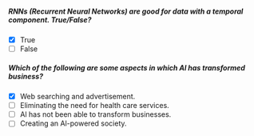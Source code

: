 
##### RNNs (Recurrent Neural Networks) are good for data with a temporal component. True/False?
 - [x] True
 - [ ] False 

##### Which of the following are some aspects in which Al has transformed business?
- [x] Web searching and advertisement.
- [ ] Eliminating the need for health care services.
- [ ] Al has not been able to transform businesses.
- [ ] Creating an Al-powered society.
